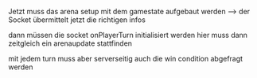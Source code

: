 Jetzt muss das arena setup mit dem gamestate aufgebaut werden --> der Socket übermittelt jetzt die richtigen infos

dann müssen die socket onPlayerTurn initialisiert werden
hier muss dann zeitgleich ein arenaupdate stattfinden

mit jedem turn muss aber serverseitig auch die win condition abgefragt werden
